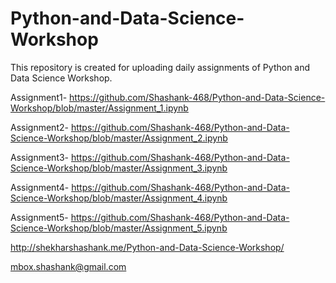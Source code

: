 # Python-and-Data-Science-Workshop

This repository is created for uploading daily assignments of Python and Data Science Workshop. 

Assignment1- https://github.com/Shashank-468/Python-and-Data-Science-Workshop/blob/master/Assignment_1.ipynb


Assignment2- https://github.com/Shashank-468/Python-and-Data-Science-Workshop/blob/master/Assignment_2.ipynb


Assignment3- https://github.com/Shashank-468/Python-and-Data-Science-Workshop/blob/master/Assignment_3.ipynb


Assignment4- https://github.com/Shashank-468/Python-and-Data-Science-Workshop/blob/master/Assignment_4.ipynb


Assignment5- https://github.com/Shashank-468/Python-and-Data-Science-Workshop/blob/master/Assignment_5.ipynb


http://shekharshashank.me/Python-and-Data-Science-Workshop/

mbox.shashank@gmail.com


